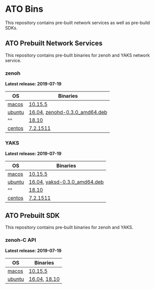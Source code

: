 # ATO Bins
This repository contains pre-built network services as well as pre-build SDKs.

## ATO Prebuilt Network Services
This repository contains pre-built binaries for zenoh and YAKS network service.

### zenoh

**Latest release: 2019-07-19**

| OS | Binaries |
| --- | --- |
| [macos](./zenoh/latest/macos)   | [10.15.5](./zenoh/latest/macos/10.15.5/zenohd)    |
| [ubuntu](./zenoh/latest/ubuntu) | [16.04](./zenoh/latest/ubuntu/16.04/zenohd), [zenohd-0.3.0_amd64.deb](./zenoh/latest/ubuntu/16.04/zenohd-0.3.0_amd64.deb)       |
| ^^                              | [18.10](./zenoh/latest/ubuntu/18.10/zenohd)       |
| [centos](./zenoh/latest/centos) | [7.2.1511](./zenoh/latest/centos/7.2.1511/zenohd) |


### YAKS

**Latest release: 2019-07-19**

| OS | Binaries |
| --- | --- |
| [macos](./yaks/latest/macos)   | [10.15.5](./yaks/latest/macos/10.15.5/yaksd)    |
| [ubuntu](./yaks/latest/ubuntu) | [16.04](./yaks/latest/ubuntu/16.04/yaksd), [yaksd-0.3.0_amd64.deb](./yaks/latest/ubuntu/16.04/yaksd-0.3.0_amd64.deb)    |
| ^^                             | [18.10](./yaks/latest/ubuntu/18.10/yaksd)       |
| [centos](./yaks/latest/centos) | [7.2.1511](./yaks/latest/centos/7.2.1511/yaksd) |

## ATO Prebuilt SDK
This repository contains pre-built binaries for zenoh and YAKS.

### zenoh-C API

**Latest release: 2019-07-19**

| OS | Binaries |
| --- | --- |
| [macos](./zenoh-c/latest/macos)   | [10.15.5](./zenoh-c/latest/macos/10.15.5/libzenohc.dylib)  |
| [ubuntu](./zenoh-c/latest/ubuntu) | [16.04](./zenoh-c/latest/ubuntu/16.04/libzenohc.so), [18.10](./zenoh-c/latest/ubuntu/18.10/libzenohc.so)  |
